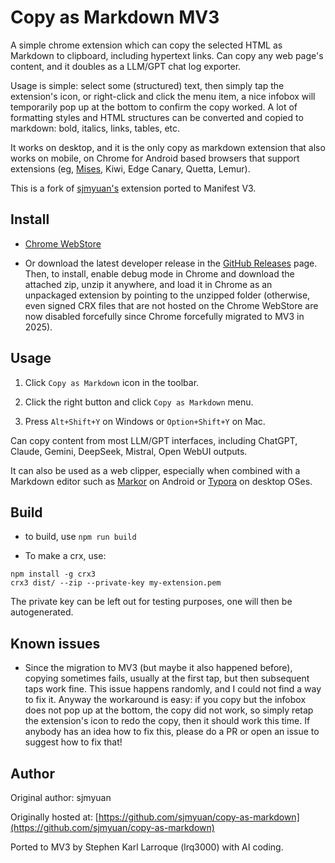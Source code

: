 # Copy as Markdown MV3

A simple chrome extension which can copy the selected HTML as Markdown to clipboard, including hypertext links. Can copy any web page's content, and it doubles as a LLM/GPT chat log exporter.

Usage is simple: select some (structured) text, then simply tap the extension's icon, or right-click and click the menu item, a nice infobox will temporarily pop up at the bottom to confirm the copy worked. A lot of formatting styles and HTML structures can be converted and copied to markdown: bold, italics, links, tables, etc.

It works on desktop, and it is the only copy as markdown extension that also works on mobile, on Chrome for Android based browsers that support extensions (eg, [Mises](https://github.com/mises-id/mises-browser-core), Kiwi, Edge Canary, Quetta, Lemur).

This is a fork of [sjmyuan's](https://github.com/sjmyuan/copy-as-markdown) extension ported to Manifest V3.

## Install

* [Chrome WebStore](https://chrome.google.com/webstore/detail/copy-as-markdown/mpaeaaeinmaondpmbigdnpcooahoncfc)

* Or download the latest developer release in the [GitHub Releases](https://github.com/lrq3000/copy-as-markdown/releases/) page. Then, to install, enable debug mode in Chrome and download the attached zip, unzip it anywhere, and load it in Chrome as an unpackaged extension by pointing to the unzipped folder (otherwise, even signed CRX files that are not hosted on the Chrome WebStore are now disabled forcefully since Chrome forcefully migrated to MV3 in 2025).

## Usage

1. Click `Copy as Markdown` icon in the toolbar.

2. Click the right button and click `Copy as Markdown` menu.

3. Press `Alt+Shift+Y` on Windows or `Option+Shift+Y` on Mac.

Can copy content from most LLM/GPT interfaces, including ChatGPT, Claude, Gemini, DeepSeek, Mistral, Open WebUI outputs.

It can also be used as a web clipper, especially when combined with a Markdown editor such as [Markor](https://github.com/gsantner/markor) on Android or [Typora](https://typora.io/) on desktop OSes.

## Build

* to build, use `npm run build`

* To make a crx, use:

```
npm install -g crx3
crx3 dist/ --zip --private-key my-extension.pem
```

The private key can be left out for testing purposes, one will then be autogenerated.

## Known issues

* Since the migration to MV3 (but maybe it also happened before), copying sometimes fails, usually at the first tap, but then subsequent taps work fine. This issue happens randomly, and I could not find a way to fix it. Anyway the workaround is easy: if you copy but the infobox does not pop up at the bottom, the copy did not work, so simply retap the extension's icon to redo the copy, then it should work this time. If anybody has an idea how to fix this, please do a PR or open an issue to suggest how to fix that!

## Author

Original author: sjmyuan

Originally hosted at: [https://github.com/sjmyuan/copy-as-markdown](https://github.com/sjmyuan/copy-as-markdown)

Ported to MV3 by Stephen Karl Larroque (lrq3000) with AI coding.
